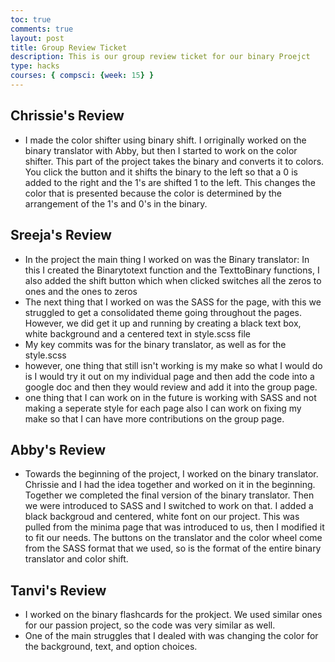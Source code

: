 ```yaml
---
toc: true
comments: true
layout: post
title: Group Review Ticket
description: This is our group review ticket for our binary Proejct
type: hacks
courses: { compsci: {week: 15} }
---
```


## Chrissie's Review
- I made the color shifter using binary shift. I orriginally worked on the binary translator with Abby, but then I started to work on the color shifter. This part of the project takes the binary and converts it to colors. You click the button and it shifts the binary to the left so that a 0 is added to the right and the 1's are shifted 1 to the left. This changes the color that is presented because the color is determined by the arrangement of the 1's and 0's in the binary. 

## Sreeja's Review
- In the project the main thing I worked on was the Binary translator: In this I created the Binarytotext function and the TexttoBinary functions, I also added the shift button which when clicked switches all the zeros to ones and the ones to zeros
- The next thing that I worked on was the SASS for the page, with this we struggled to get a consolidated theme going throughout the pages. However, we did get it up and running by creating a black text box, white background and a centered text in style.scss file
- My key commits was for the binary translator, as well as for the style.scss
- however, one thing that still isn't working is my make so what I would do is I would try it out on my individual page and then add the code into a google doc and then they would review and add it into the group page. 
- one thing that I can work on in the future is working with SASS and not making a seperate style for each page also I can work on fixing my make so that I can have more contributions on the group page. 


## Abby's Review
- Towards the beginning of the project, I worked on the binary translator. Chrissie and I had the idea together and worked on it in the beginning. Together we completed the final version of the binary translator. Then we were introduced to SASS and I switched to work on that. I added a black backgroud and centered, white font on our project. This was pulled from the minima page that was introduced to us, then I modified it to fit our needs. The buttons on the translator and the color wheel come from the SASS format that we used, so is the format of the entire binary translator and color shift. 

## Tanvi's Review
- I worked on the binary flashcards for the prokject. We used similar ones for our passion project, so the code was very similar as well. 
- One of the main struggles that I dealed with was changing the color for the background, text, and option choices. 
